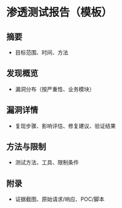 # 渗透测试报告（模板）

## 摘要
- 目标范围、时间、方法

## 发现概览
- 漏洞分布（按严重性、业务模块）

## 漏洞详情
- 复现步骤、影响评估、修复建议、验证结果

## 方法与限制
- 测试方法、工具、限制条件

## 附录
- 证据截图、原始请求/响应、POC/脚本